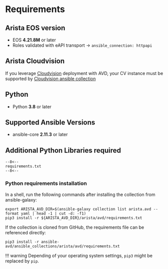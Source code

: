 # Requirements

## Arista EOS version

- EOS __4.21.8M__ or later
- Roles validated with eAPI transport -> `ansible_connection: httpapi`

## Arista Cloudvision

If you leverage [Cloudvision](https://www.arista.com/en/products/eos/eos-cloudvision) deployment with AVD, your CV instance must be supported by [Cloudvision ansible collection](https://cvp.avd.sh/)

## Python

- Python __3.8__ or later

## Supported Ansible Versions

- ansible-core __2.11.3__ or later

## Additional Python Libraries required

```pip
--8<--
requirements.txt
--8<--
```

### Python requirements installation

In a shell, run the following commands after installing the collection from ansible-galaxy:

```shell
export ARISTA_AVD_DIR=$(ansible-galaxy collection list arista.avd --format yaml | head -1 | cut -d: -f1)
pip3 install -r ${ARISTA_AVD_DIR}/arista/avd/requirements.txt
```

If the collection is cloned from GitHub, the requirements file can be referenced directly:

```shell
pip3 install -r ansible-avd/ansible_collections/arista/avd/requirements.txt
```

!!! warning
    Depending of your operating system settings, `pip3` might be replaced by `pip`.
